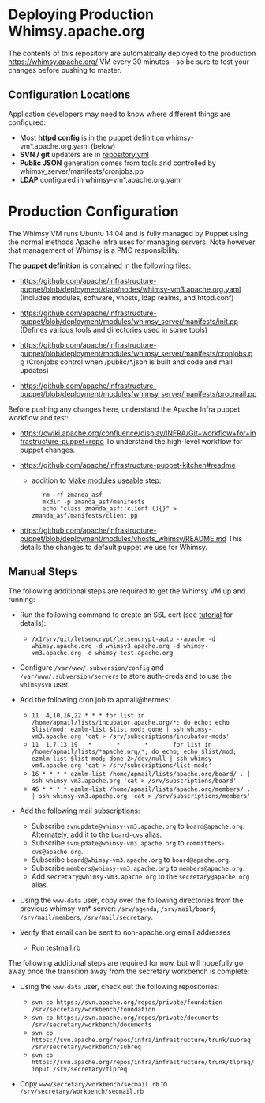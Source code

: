 Deploying Production Whimsy.apache.org
==========

The contents of this repository are automatically deployed to the production 
https://whimsy.apache.org/ VM every 30 minutes - so be sure to test 
your changes before pushing to master.

Configuration Locations
----
Application developers may need to know where different things are configured:

- Most **httpd config** is in the puppet definition whimsy-vm*.apache.org.yaml (below)
- **SVN / git** updaters are in [repository.yml](repository.yml)
- **Public JSON** generation comes from tools and controlled by whimsy_server/manifests/cronjobs.pp
- **LDAP** configured in whimsy-vm*.apache.org.yaml

Production Configuration
==========

The Whimsy VM runs Ubuntu 14.04 and is fully managed by Puppet using 
the normal methods Apache infra uses for managing servers.  Note however 
that management of Whimsy is a PMC responsibility.  

<a name="puppetnode"></a>
The **puppet definition** is contained in the following files:

 * https://github.com/apache/infrastructure-puppet/blob/deployment/data/nodes/whimsy-vm3.apache.org.yaml (Includes modules, software, vhosts, ldap realms, and httpd.conf)

 * https://github.com/apache/infrastructure-puppet/blob/deployment/modules/whimsy_server/manifests/init.pp (Defines various tools and directories used in some tools)

 * https://github.com/apache/infrastructure-puppet/blob/deployment/modules/whimsy_server/manifests/cronjobs.pp (Cronjobs control when /public/*.json is built and code and mail updates)

 * https://github.com/apache/infrastructure-puppet/blob/deployment/modules/whimsy_server/manifests/procmail.pp

Before pushing any changes here, understand the Apache Infra puppet workflow and test:

 * https://cwiki.apache.org/confluence/display/INFRA/Git+workflow+for+infrastructure-puppet+repo
   To understand the high-level workflow for puppet changes.
   
 * https://github.com/apache/infrastructure-puppet-kitchen#readme
   * addition to [Make modules useable](https://github.com/apache/infrastructure-puppet-kitchen#make-modules-useable) step:
 
            rm -rf zmanda_asf
            mkdir -p zmanda_asf/manifests
            echo "class zmanda_asf::client (){}" > zmanda_asf/manifests/client.pp

 * https://github.com/apache/infrastructure-puppet/blob/deployment/modules/vhosts_whimsy/README.md
   This details the changes to default puppet we use for Whimsy.

Manual Steps
------------

The following additional steps are required to get the Whimsy VM up and running:

 * Run the following command to create an SSL cert (see [tutorial](https://www.digitalocean.com/community/tutorials/how-to-secure-apache-with-let-s-encrypt-on-ubuntu-14-04) for details):
     * `/x1/srv/git/letsencrypt/letsencrypt-auto --apache -d whimsy.apache.org -d whimsy3.apache.org -d whimsy-vm3.apache.org -d whimsy-test.apache.org`

 * Configure `/var/www/.subversion/config` and
   `/var/www/.subversion/servers` to store auth-creds and to use the
   `whimsysvn` user.

 * Add the following cron job to apmail@hermes:
     * `11  4,10,16,22 * * * for list in /home/apmail/lists/incubator.apache.org/*; do echo; echo $list/mod; ezmlm-list $list mod; done | ssh whimsy-vm3.apache.org 'cat > /srv/subscriptions/incubator-mods'`
     * `11  1,7,13,19   *       *       *       for list in /home/apmail/lists/*apache.org/*; do echo; echo $list/mod; ezmlm-list $list mod; done 2>/dev/null | ssh whimsy-vm4.apache.org 'cat > /srv/subscriptions/list-mods'`
     * `16 * * * * ezmlm-list /home/apmail/lists/apache.org/board/ . | ssh whimsy-vm3.apache.org 'cat > /srv/subscriptions/board'`
     * `46 * * * * ezmlm-list /home/apmail/lists/apache.org/members/ . | ssh whimsy-vm3.apache.org 'cat > /srv/subscriptions/members'`

 * Add the following mail subscriptions:
    * Subscribe `svnupdate@whimsy-vm3.apache.org` to `board@apache.org`.
      Alternately, add it to the `board-cvs` alias.
    * Subscribe `svnupdate@whimsy-vm3.apache.org` to 
      `committers-cvs@apache.org`.
    * Subscribe `board@whimsy-vm3.apache.org` to `board@apache.org`.
    * Subscribe `members@whimsy-vm3.apache.org` to `members@apache.org`.
    * Add `secretary@whimsy-vm3.apache.org` to the `secretary@apache.org`
      alias.

 * Using the `www-data` user, copy over the following directories from
   the previous whimsy-vm* server: `/srv/agenda`, `/srv/mail/board`,
   `/srv/mail/members`, `/srv/mail/secretary`.
 
 * Verify that email can be sent to non-apache.org email addresses
   * Run [testmail.rb](tools/testmail.rb)

The following additional steps are required for now, but will hopefully go
away once the transition away from the secretary workbench is complete:

 * Using the `www-data` user, check out the following repositories:
   * `svn co https://svn.apache.org/repos/private/foundation /srv/secretary/workbench/foundation`
   * `svn co https://svn.apache.org/repos/private/documents /srv/secretary/workbench/documents`
   * `svn co https://svn.apache.org/repos/infra/infrastructure/trunk/subreq /srv/secretary/workbench/subreq`
   * `svn co https://svn.apache.org/repos/infra/infrastructure/trunk/tlpreq/input /srv/secretary/tlpreq`

 * Copy `www/secretary/workbench/secmail.rb` to
   `/srv/secretary/workbench/secmail.rb`

